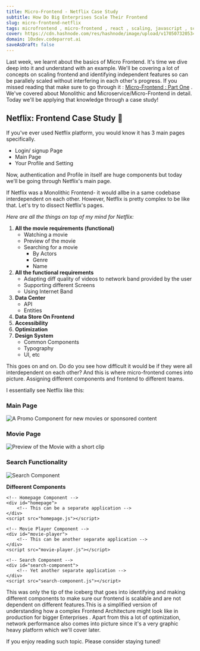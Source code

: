 ```yaml
---
title: Micro-Frontend - Netflix Case Study
subtitle: How Do Big Enterprises Scale Their Frontend
slug: micro-frontend-netflix
tags: microfrontend , micro-frontend , react , scaling, javascript , scale frontend
cover: https://cdn.hashnode.com/res/hashnode/image/upload/v1705073205349/MXf9TbuhW.webp?auto=format
domain: 10xdev.codeparrot.ai
saveAsDraft: false
---
```



Last week, we learnt about the basics of Micro Frontend. It's time we dive deep into it and understand with an example. We'll be covering a lot of concepts on scaling frontend and identifying independent features so can be parallely scaled without interfering in each other's progress. If you missed reading that make sure to go through it : [Micro-Frontend : Part One](https://10xdev.codeparrot.ai/micro-frontend) . We've covered about Monolithic and Microservice/Micro-Frontend in detail. Today we'll be applying that knowledge through a case study!



## Netflix: Frontend Case Study 📲

If you've ever used Netflix platform, you would know it has 3 main pages specifically.

- Login/ signup Page
- Main Page
- Your Profile and Setting

Now, authentication and Profile in itself are huge components but today we'll be going through Netflix's main page.

If Netflix was a Monolithic Frontend- it would allbe in a same codebase interdependent on each other. However, Netflix is pretty complex to be like that.
Let's try to dissect Netflix's pages.

*Here are all the things on top of my mind for Netflix:* 

1. **All the movie requirements (functional)**
   - Watching a movie
   - Preview of the movie
   - Searching for a movie
      - By Actors
      - Genre
      - Name
2. **All the functional requirements**
   - Adapting diff quality of videos to network band provided by the user
   - Supporting different Screens
   - Using Internet Band
3. **Data Center**
   - API
   - Entities
4. **Data Store On Frontend**
5. **Accessibility**
6. **Optimization**
7. **Design System**
   - Common Components
   - Typography
   - UI, etc
  
This goes on and on. Do do you see how difficult it would be if they were all interdependent on each other? And this is where micro-frontend comes into picture. Assigning different components and frontend to different teams.

I essentially see Netflix like this:

### Main Page

![A Promo Component for new movies or sponsored content](https://cdn.hashnode.com/res/hashnode/image/upload/v1705072836739/6H0Zu2EKC.png?auto=format)

### Movie Page

![Preview of the Movie with a short clip](https://cdn.hashnode.com/res/hashnode/image/upload/v1705072628200/asW832k1n.png?auto=format)


### Search Functionality   

![Search Component](https://cdn.hashnode.com/res/hashnode/image/upload/v1705072653440/OHL8UJ6xL.png?auto=format)





**Diffeerent Components**

```
<!-- Homepage Component -->
<div id="homepage">
    <!-- This can be a separate application -->
</div>
<script src="homepage.js"></script>

<!-- Movie Player Component -->
<div id="movie-player">
    <!-- This can be another separate application -->
</div>
<script src="movie-player.js"></script>

<!-- Search Component -->
<div id="search-component">
    <!-- Yet another separate application -->
</div>
<script src="search-component.js"></script>
```

This was only the tip of the iceberg that goes into identifying and making different components to make sure our frontend is scalable and are not dependent on different features.This is a simplified version of understanding how a complex Frontend Architecture might look like in production for bigger Enterprises . Apart from this a lot of optimization, network performance also comes into picture since it's a very graphic heavy platform which we'll cover later.

If you enjoy reading such topic. Please consider staying tuned!
